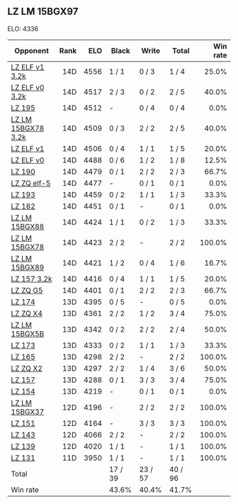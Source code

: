 ## LZ LM 15BGX97 ##

ELO: 4336

Opponent | Rank | ELO | Black | Write | Total | Win rate
---------|-----:|----:|-------|-------|-------|-------:
[LZ ELF v1 3.2k](LZ%20ELF%20v1%203.2k.md) | 14D | 4556 | 1 / 1 | 0 / 3 | 1 / 4 | 25.0%
[LZ ELF v0 3.2k](LZ%20ELF%20v0%203.2k.md) | 14D | 4517 | 2 / 3 | 0 / 2 | 2 / 5 | 40.0%
[LZ 195](LZ%20195.md) | 14D | 4512 | - | 0 / 4 | 0 / 4 | 0.0%
[LZ LM 15BGX78 3.2k](LZ%20LM%2015BGX78%203.2k.md) | 14D | 4509 | 0 / 3 | 2 / 2 | 2 / 5 | 40.0%
[LZ ELF v1](LZ%20ELF%20v1.md) | 14D | 4506 | 0 / 4 | 1 / 1 | 1 / 5 | 20.0%
[LZ ELF v0](LZ%20ELF%20v0.md) | 14D | 4488 | 0 / 6 | 1 / 2 | 1 / 8 | 12.5%
[LZ 190](LZ%20190.md) | 14D | 4479 | 0 / 1 | 2 / 2 | 2 / 3 | 66.7%
[LZ ZQ elf-5](LZ%20ZQ%20elf-5.md) | 14D | 4477 | - | 0 / 1 | 0 / 1 | 0.0%
[LZ 193](LZ%20193.md) | 14D | 4459 | 0 / 2 | 1 / 1 | 1 / 3 | 33.3%
[LZ 182](LZ%20182.md) | 14D | 4451 | 0 / 1 | - | 0 / 1 | 0.0%
[LZ LM 15BGX88](LZ%20LM%2015BGX88.md) | 14D | 4424 | 1 / 1 | 0 / 2 | 1 / 3 | 33.3%
[LZ LM 15BGX78](LZ%20LM%2015BGX78.md) | 14D | 4423 | 2 / 2 | - | 2 / 2 | 100.0%
[LZ LM 15BGX89](LZ%20LM%2015BGX89.md) | 14D | 4421 | 1 / 2 | 0 / 4 | 1 / 6 | 16.7%
[LZ 157 3.2k](LZ%20157%203.2k.md) | 14D | 4416 | 0 / 4 | 1 / 1 | 1 / 5 | 20.0%
[LZ ZQ G5](LZ%20ZQ%20G5.md) | 14D | 4401 | 0 / 1 | 2 / 2 | 2 / 3 | 66.7%
[LZ 174](LZ%20174.md) | 13D | 4395 | 0 / 5 | - | 0 / 5 | 0.0%
[LZ ZQ X4](LZ%20ZQ%20X4.md) | 13D | 4361 | 2 / 2 | 1 / 2 | 3 / 4 | 75.0%
[LZ LM 15BGX5B](LZ%20LM%2015BGX5B.md) | 13D | 4342 | 0 / 2 | 2 / 2 | 2 / 4 | 50.0%
[LZ 173](LZ%20173.md) | 13D | 4333 | 0 / 2 | 1 / 1 | 1 / 3 | 33.3%
[LZ 165](LZ%20165.md) | 13D | 4298 | 2 / 2 | - | 2 / 2 | 100.0%
[LZ ZQ X2](LZ%20ZQ%20X2.md) | 13D | 4297 | 2 / 2 | 1 / 4 | 3 / 6 | 50.0%
[LZ 157](LZ%20157.md) | 13D | 4288 | 0 / 1 | 3 / 3 | 3 / 4 | 75.0%
[LZ 154](LZ%20154.md) | 13D | 4219 | - | 0 / 1 | 0 / 1 | 0.0%
[LZ LM 15BGX37](LZ%20LM%2015BGX37.md) | 12D | 4196 | - | 2 / 2 | 2 / 2 | 100.0%
[LZ 151](LZ%20151.md) | 12D | 4164 | - | 3 / 3 | 3 / 3 | 100.0%
[LZ 143](LZ%20143.md) | 12D | 4066 | 2 / 2 | - | 2 / 2 | 100.0%
[LZ 139](LZ%20139.md) | 12D | 4020 | 1 / 1 | - | 1 / 1 | 100.0%
[LZ 131](LZ%20131.md) | 11D | 3950 | 1 / 1 | - | 1 / 1 | 100.0%
Total | | | 17 / 39 | 23 / 57 | 40 / 96 | 
Win rate| | | 43.6% | 40.4% | 41.7% | 

